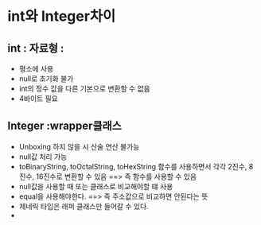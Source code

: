 # int와  Integer차이

## int : 자료형 : 

- 평소에 사용
- null로 초기화 불가
- int의 정수 값을 다른 기본으로 변환할 수 없음
- 4바이트 필요



## Integer  :wrapper클래스 

- Unboxing 하지 않을 시 산술 연산 불가능
- null값 처리 가능
- toBinaryString, toOctalString, toHexString 함수를 사용하면서 각각 2진수, 8진수, 16진수로 변환할 수 있음 ==> 즉 함수를 사용할 수 있음
- null값을 사용할 때 또는 클래스로 비교해야할 떄 사용
- equal을 사용해야한다. ==> 즉 주소값으로 비교하면 안된다는 뜻
- 제네릭 타입은 래퍼 클래스만 들어갈 수 있다. 
- 





